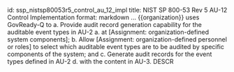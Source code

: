 id: ssp_nistsp80053r5_control_au_12_impl
title: NIST SP 800-53 Rev 5 AU-12 Control Implementation
format: markdown
...
{{organization}} uses GovReady-Q to a.    Provide audit record generation capability for the auditable event types in AU-2 a. at
      [Assignment: organization-defined system components];
b.    Allow [Assignment: organization-defined personnel or roles] to select which auditable event
      types are to be audited by specific components of the system; and
c.    Generate audit records for the event types defined in AU-2 d. with the content in AU-3.
 DESCR
